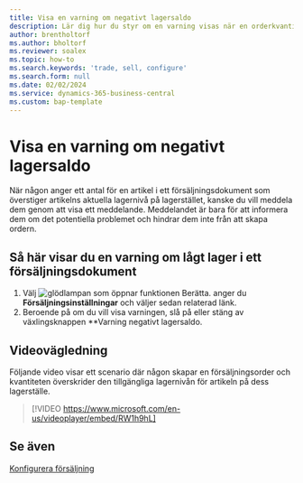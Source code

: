 ```yaml
---
title: Visa en varning om negativt lagersaldo
description: Lär dig hur du styr om en varning visas när en orderkvantitet överskrider lagernivåerna för en artikel.
author: brentholtorf
ms.author: bholtorf
ms.reviewer: soalex
ms.topic: how-to
ms.search.keywords: 'trade, sell, configure'
ms.search.form: null
ms.date: 02/02/2024
ms.service: dynamics-365-business-central
ms.custom: bap-template
---
```


# <a name="display-a-stockout-warning"></a>Visa en varning om negativt lagersaldo

När någon anger ett antal för en artikel i ett försäljningsdokument som överstiger artikelns aktuella lagernivå på lagerstället, kanske du vill meddela dem genom att visa ett meddelande. Meddelandet är bara för att informera dem om det potentiella problemet och hindrar dem inte från att skapa ordern.

## <a name="to-show-a-warning-about-low-inventory-on-a-sales-document"></a>Så här visar du en varning om lågt lager i ett försäljningsdokument

1. Välj ![glödlampan som öppnar funktionen Berätta.](media/ui-search/search_small.png "Berätta för mig vad du vill göra") anger du **Försäljningsinställningar** och väljer sedan relaterad länk.
1. Beroende på om du vill visa varningen, slå på eller stäng av växlingsknappen **Varning negativt lagersaldo.

## <a name="video-guidance"></a>Videovägledning

Följande video visar ett scenario där någon skapar en försäljningsorder och kvantiteten överskrider den tillgängliga lagernivån för artikeln på dess lagerställe.

> [!VIDEO https://www.microsoft.com/en-us/videoplayer/embed/RW1h9hL]

## <a name="see-also"></a>Se även

[Konfigurera försäljning](sales-setup-sales.md)
